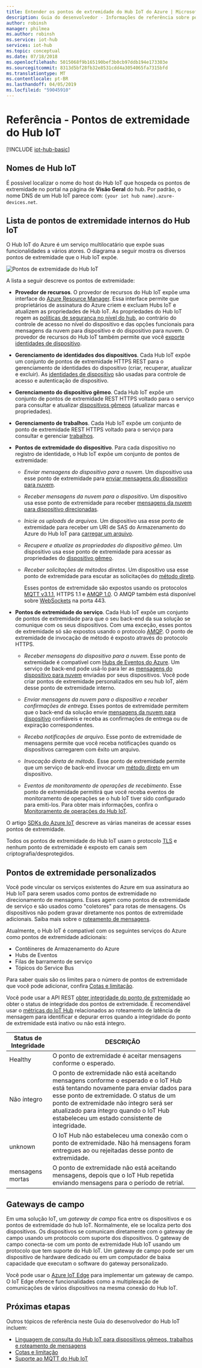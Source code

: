 ```yaml
---
title: Entender os pontos de extremidade do Hub IoT do Azure | Microsoft Docs
description: Guia do desenvolvedor ‑ Informações de referência sobre pontos de extremidade do Hub IoT voltados para o dispositivo e para o serviço.
author: robinsh
manager: philmea
ms.author: robinsh
ms.service: iot-hub
services: iot-hub
ms.topic: conceptual
ms.date: 07/18/2018
ms.openlocfilehash: 5015068f9b165190bef3b0cb97ddb194e173303e
ms.sourcegitcommit: 8313d5bf28fb32e8531cdd4a3054065fa7315bfd
ms.translationtype: MT
ms.contentlocale: pt-BR
ms.lasthandoff: 04/05/2019
ms.locfileid: "59045910"
---
```

# <a name="reference---iot-hub-endpoints"></a>Referência - Pontos de extremidade do Hub IoT

[!INCLUDE [iot-hub-basic](../../includes/iot-hub-basic-partial.md)]

## <a name="iot-hub-names"></a>Nomes de Hub IoT

É possível localizar o nome do host do Hub IoT que hospeda os pontos de extremidade no portal na página de **Visão Geral** do hub. Por padrão, o nome DNS de um Hub IoT parece com: `{your iot hub name}.azure-devices.net`.

## <a name="list-of-built-in-iot-hub-endpoints"></a>Lista de pontos de extremidade internos do Hub IoT

O Hub IoT do Azure é um serviço multilocatário que expõe suas funcionalidades a vários atores. O diagrama a seguir mostra os diversos pontos de extremidade que o Hub IoT expõe.

![Pontos de extremidade do Hub IoT](./media/iot-hub-devguide-endpoints/endpoints.png)

A lista a seguir descreve os pontos de extremidade:

* **Provedor de recursos**. O provedor de recursos do Hub IoT expõe uma interface do [Azure Resource Manager](../azure-resource-manager/resource-group-overview.md). Essa interface permite que proprietários de assinatura do Azure criem e excluam Hubs IoT e atualizem as propriedades de Hub IoT. As propriedades do Hub IoT regem as [políticas de segurança no nível do hub](iot-hub-devguide-security.md#access-control-and-permissions), ao contrário do controle de acesso no nível do dispositivo e das opções funcionais para mensagens da nuvem para dispositivo e do dispositivo para nuvem. O provedor de recursos do Hub IoT também permite que você [exporte identidades de dispositivo](iot-hub-devguide-identity-registry.md#import-and-export-device-identities).

* **Gerenciamento de identidades dos dispositivos**. Cada Hub IoT expõe um conjunto de pontos de extremidade HTTPS REST para o gerenciamento de identidades do dispositivo (criar, recuperar, atualizar e excluir). As [identidades de dispositivo](iot-hub-devguide-identity-registry.md) são usadas para controle de acesso e autenticação de dispositivo.

* **Gerenciamento do dispositivo gêmeo**. Cada Hub IoT expõe um conjunto de pontos de extremidade REST HTTPS voltado para o serviço para consultar e atualizar [dispositivos gêmeos](iot-hub-devguide-device-twins.md) (atualizar marcas e propriedades).

* **Gerenciamento de trabalhos**. Cada Hub IoT expõe um conjunto de ponto de extremidade REST HTTPS voltado para o serviço para consultar e gerenciar [trabalhos](iot-hub-devguide-jobs.md).

* **Pontos de extremidade do dispositivo**. Para cada dispositivo no registro de identidade, o Hub IoT expõe um conjunto de pontos de extremidade:

  * *Enviar mensagens do dispositivo para a nuvem*. Um dispositivo usa esse ponto de extremidade para [enviar mensagens do dispositivo para nuvem](iot-hub-devguide-messages-d2c.md).

  * *Receber mensagens da nuvem para o dispositivo*. Um dispositivo usa esse ponto de extremidade para receber [mensagens da nuvem para dispositivo direcionadas](iot-hub-devguide-messages-c2d.md).

  * *Inicie os uploads de arquivos*. Um dispositivo usa esse ponto de extremidade para receber um URI de SAS do Armazenamento do Azure do Hub IoT para [carregar um arquivo](iot-hub-devguide-file-upload.md).

  * *Recupere e atualize as propriedades do dispositivo gêmeo*. Um dispositivo usa esse ponto de extremidade para acessar as propriedades do [dispositivo gêmeo](iot-hub-devguide-device-twins.md).

  * *Receber solicitações de métodos diretos*. Um dispositivo usa esse ponto de extremidade para escutar as solicitações do [método direto](iot-hub-devguide-direct-methods.md).

    Esses pontos de extremidade são expostos usando os protocolos [MQTT v3.1.1](https://mqtt.org/), HTTPS 1.1 e [AMQP 1.0](https://www.amqp.org/). O AMQP também está disponível sobre [WebSockets](https://tools.ietf.org/html/rfc6455) na porta 443.

* **Pontos de extremidade do serviço**. Cada Hub IoT expõe um conjunto de pontos de extremidade para que o seu back-end da sua solução se comunique com os seus dispositivos. Com uma exceção, esses pontos de extremidade só são expostos usando o protocolo [AMQP](https://www.amqp.org/). O ponto de extremidade de invocação de método é exposto através do protocolo HTTPS.
  
  * *Receber mensagens do dispositivo para a nuvem*. Esse ponto de extremidade é compatível com [Hubs de Eventos do Azure](https://azure.microsoft.com/documentation/services/event-hubs/). Um serviço de back-end pode usá-lo para ler as [mensagens do dispositivo para nuvem](iot-hub-devguide-messages-d2c.md) enviadas por seus dispositivos. Você pode criar pontos de extremidade personalizados em seu hub IoT, além desse ponto de extremidade interno.
  
  * *Enviar mensagens da nuvem para o dispositivo e receber confirmações de entrega*. Esses pontos de extremidade permitem que o back-end da solução envie [mensagens da nuvem para dispositivo](iot-hub-devguide-messages-c2d.md) confiáveis e receba as confirmações de entrega ou de expiração correspondentes.
  
  * *Receba notificações de arquivo*. Esse ponto de extremidade de mensagens permite que você receba notificações quando os dispositivos carregarem com êxito um arquivo. 
  
  * *Invocação direta de método*. Esse ponto de extremidade permite que um serviço de back-end invocar um [método direto](iot-hub-devguide-direct-methods.md) em um dispositivo.
  
  * *Eventos de monitoramento de operações de recebimento*. Esse ponto de extremidade permitirá que você receba eventos de monitoramento de operações se o hub IoT tiver sido configurado para emiti-los. Para obter mais informações, confira o [Monitoramento de operações do Hub IoT](iot-hub-operations-monitoring.md).

O artigo [SDKs do Azure IoT](iot-hub-devguide-sdks.md) descreve as várias maneiras de acessar esses pontos de extremidade.

Todos os pontos de extremidade do Hub IoT usam o protocolo [TLS](https://tools.ietf.org/html/rfc5246) e nenhum ponto de extremidade é exposto em canais sem criptografia/desprotegidos.

## <a name="custom-endpoints"></a>Pontos de extremidade personalizados

Você pode vincular os serviços existentes do Azure em sua assinatura ao Hub IoT para serem usados como pontos de extremidade no direcionamento de mensagens. Esses agem como pontos de extremidade de serviço e são usados como "coletores" para rotas de mensagens. Os dispositivos não podem gravar diretamente nos pontos de extremidade adicionais. Saiba mais sobre o [roteamento de mensagens](../iot-hub/iot-hub-devguide-messages-d2c.md).

Atualmente, o Hub IoT é compatível com os seguintes serviços do Azure como pontos de extremidade adicionais:

* Contêineres de Armazenamento do Azure
* Hubs de Eventos
* Filas de barramento de serviço
* Tópicos do Service Bus

Para saber quais são os limites para o número de pontos de extremidade que você pode adicionar, confira [Cotas e limitação](iot-hub-devguide-quotas-throttling.md).

Você pode usar a API REST [obter integridade do ponto de extremidade](https://docs.microsoft.com/de-de/rest/api/iothub/iothubresource/getendpointhealth#iothubresource_getendpointhealth) ao obter o status de integridade dos pontos de extremidade. É recomendável usar o [métricas do IoT Hub](iot-hub-metrics.md) relacionados ao roteamento de latência de mensagem para identificar e depurar erros quando a integridade do ponto de extremidade está inativo ou não está íntegro.

|Status de Integridade|DESCRIÇÃO|
|---|---|
|Healthy|O ponto de extremidade é aceitar mensagens conforme o esperado.|
|Não íntegro|O ponto de extremidade não está aceitando mensagens conforme o esperado e o IoT Hub está tentando novamente para enviar dados para esse ponto de extremidade. O status de um ponto de extremidade não íntegro será ser atualizado para íntegro quando o IoT Hub estabeleceu um estado consistente de integridade.|
|unknown|O IoT Hub não estabeleceu uma conexão com o ponto de extremidade. Não há mensagens foram entregues ao ou rejeitadas desse ponto de extremidade.|
|mensagens mortas|O ponto de extremidade não está aceitando mensagens, depois que o IoT Hub repetida enviando mensagens para o período de retrial.|

## <a name="field-gateways"></a>Gateways de campo

Em uma solução IoT, um *gateway de campo* fica entre os dispositivos e os pontos de extremidade do hub IoT. Normalmente, ele se localiza perto dos dispositivos. Os dispositivos se comunicam diretamente com o gateway de campo usando um protocolo com suporte dos dispositivos. O gateway de campo conecta-se com um ponto de extremidade Hub IoT usando um protocolo que tem suporte do Hub IoT. Um gateway de campo pode ser um dispositivo de hardware dedicado ou em um computador de baixa capacidade que executam o software do gateway personalizado.

Você pode usar o [Azure IoT Edge](/azure/iot-edge/) para implementar um gateway de campo. O IoT Edge oferece funcionalidades como a multiplexação de comunicações de vários dispositivos na mesma conexão do Hub IoT.

## <a name="next-steps"></a>Próximas etapas

Outros tópicos de referência neste Guia do desenvolvedor do Hub IoT incluem:

* [Linguagem de consulta do Hub IoT para dispositivos gêmeos, trabalhos e roteamento de mensagens](iot-hub-devguide-query-language.md)
* [Cotas e limitação](iot-hub-devguide-quotas-throttling.md)
* [Suporte ao MQTT do Hub IoT](iot-hub-mqtt-support.md)

